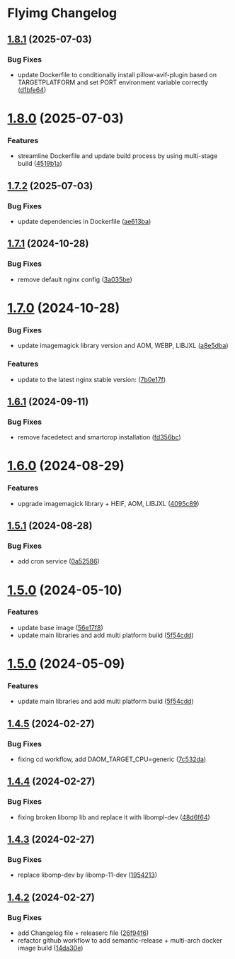 # Flyimg Changelog

## [1.8.1](https://github.com/flyimg/base-image/compare/1.8.0...1.8.1) (2025-07-03)


### Bug Fixes

* update Dockerfile to conditionally install pillow-avif-plugin based on TARGETPLATFORM and set PORT environment variable correctly ([d1bfe64](https://github.com/flyimg/base-image/commit/d1bfe64cb1c2d231e7860aec7e9c911455589939))

# [1.8.0](https://github.com/flyimg/base-image/compare/1.7.2...1.8.0) (2025-07-03)


### Features

* streamline Dockerfile and update build process by using multi-stage build ([4519b1a](https://github.com/flyimg/base-image/commit/4519b1aad194f6e5dffd1aaff1d4e57f000068b8))

## [1.7.2](https://github.com/flyimg/base-image/compare/1.7.1...1.7.2) (2025-07-03)


### Bug Fixes

* update dependencies in Dockerfile ([ae613ba](https://github.com/flyimg/base-image/commit/ae613ba7aa925ea874a24f5ff31716e3739cdd50))

## [1.7.1](https://github.com/flyimg/base-image/compare/1.7.0...1.7.1) (2024-10-28)


### Bug Fixes

* remove default nginx config ([3a035be](https://github.com/flyimg/base-image/commit/3a035bed015fa82e0790fd4ee21ed304328c1bd7))

# [1.7.0](https://github.com/flyimg/base-image/compare/1.6.1...1.7.0) (2024-10-28)


### Bug Fixes

* update imagemagick library version and AOM, WEBP, LIBJXL ([a8e5dba](https://github.com/flyimg/base-image/commit/a8e5dba6e47a820f5973a712bd14371b79ee8916))


### Features

* update to the latest nginx stable version: ([7b0e17f](https://github.com/flyimg/base-image/commit/7b0e17fb69f33e66745eea9475142c92db275b32))

## [1.6.1](https://github.com/flyimg/base-image/compare/1.6.0...1.6.1) (2024-09-11)


### Bug Fixes

* remove facedetect and smartcrop installation ([fd356bc](https://github.com/flyimg/base-image/commit/fd356bcc0cb2abb33ef92dc3e008e0eac8e9dcdd))

# [1.6.0](https://github.com/flyimg/base-image/compare/1.5.1...1.6.0) (2024-08-29)


### Features

* upgrade imagemagick library + HEIF, AOM, LIBJXL ([4095c89](https://github.com/flyimg/base-image/commit/4095c894f238e58789df6929bb517a423ff417f0))

## [1.5.1](https://github.com/flyimg/base-image/compare/1.5.0...1.5.1) (2024-08-28)


### Bug Fixes

* add cron service ([0a52586](https://github.com/flyimg/base-image/commit/0a525864e3cad3e6d0e6b25a574bd1f3501840bc))

# [1.5.0](https://github.com/flyimg/base-image/compare/1.4.5...1.5.0) (2024-05-10)


### Features

* update base image ([56e17f8](https://github.com/flyimg/base-image/commit/56e17f8939bbe21a85f516cc7517f1c1e28bfdc7))
* update main libraries and add multi platform build ([5f54cdd](https://github.com/flyimg/base-image/commit/5f54cdd46957143cb33a998bb310d117859889d6))

# [1.5.0](https://github.com/flyimg/base-image/compare/1.4.5...1.5.0) (2024-05-09)


### Features

* update main libraries and add multi platform build ([5f54cdd](https://github.com/flyimg/base-image/commit/5f54cdd46957143cb33a998bb310d117859889d6))

## [1.4.5](https://github.com/flyimg/base-image/compare/1.4.4...1.4.5) (2024-02-27)


### Bug Fixes

* fixing cd workflow, add DAOM_TARGET_CPU=generic ([7c532da](https://github.com/flyimg/base-image/commit/7c532dae33b575954d6d97498583901e44b1799d))

## [1.4.4](https://github.com/flyimg/base-image/compare/1.4.3...1.4.4) (2024-02-27)


### Bug Fixes

* fixing broken libomp lib and replace it with libompl-dev ([48d6f64](https://github.com/flyimg/base-image/commit/48d6f646200e43b208b7e3f737a0794070159c38))

## [1.4.3](https://github.com/flyimg/base-image/compare/1.4.2...1.4.3) (2024-02-27)


### Bug Fixes

* replace libomp-dev by libomp-11-dev ([1954213](https://github.com/flyimg/base-image/commit/1954213e0def83d0ca9b2eb1b7200cec81b66253))

## [1.4.2](https://github.com/flyimg/base-image/compare/1.4.1...1.4.2) (2024-02-27)


### Bug Fixes

* add Changelog file + releaserc file ([26f94f6](https://github.com/flyimg/base-image/commit/26f94f672e75079f00c6150dd0868f7f56b3f89e))
* refactor github workflow to add semantic-release + multi-arch docker image build ([14da30e](https://github.com/flyimg/base-image/commit/14da30e91d8ff52593f481b3083dcf7aa49e2ffc))
